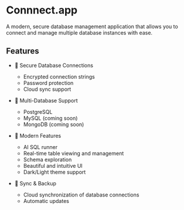 # Connnect.app

A modern, secure database management application that allows you to connect and manage multiple database instances with ease.

## Features

- 🔐 Secure Database Connections
  - Encrypted connection strings
  - Password protection
  - Cloud sync support

- 💾 Multi-Database Support
  - PostgreSQL
  - MySQL (coming soon)
  - MongoDB (coming soon)

- 🚀 Modern Features
  - AI SQL runner 
  - Real-time table viewing and management
  - Schema exploration
  - Beautiful and intuitive UI
  - Dark/Light theme support

- 🔄 Sync & Backup
  - Cloud synchronization of database connections
  - Automatic updates
